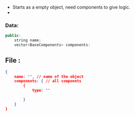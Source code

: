 - Starts as a empty object, need components to give logic.
- 

### Data:
```c++
public:
	string name;
	vector<BaseComponents> components: 
```

## File :
```json
{
	name: "", // name of the object
	components: { // all componets
		{
			type: ""
			
		}
	}
}
```
